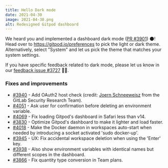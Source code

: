 ```yaml
---
title: Hello Dark mode
date: 2021-04-30
image: 2021-04-30.png
alt: Redesigned Gitpod dashboard
---
```


<script>
  import Contributors from "../../components/changelog/contributors.svelte";
</script>

We heard you and implemented a dashboard dark mode ([PR #3901](https://github.com/gitpod-io/gitpod/pull/3901)) 🌑! Head over to https://gitpod.io/preferences to pick the light or dark theme. Alternatively, select "System" and let us pick the theme that matches your system settings.

If you have specific feedback related to dark mode, please let us know in our [feedback issue #3727](https://github.com/gitpod-io/gitpod/issues/4100) 🙏🏻.

### Fixes and improvements

- [#3940](https://github.com/gitpod-io/gitpod/pull/3940) - Add OAuth2 host check (credit: [Joern Schneeweisz](https://gitlab.com/joernchen) from the GitLab Security Research Team).
- [#4051](https://github.com/gitpod-io/gitpod/pull/4051) - Ask user for confirmation before deleting an environment variable.
- [#4069](https://github.com/gitpod-io/gitpod/pull/4069) - Fix loading Gitpod's dashboard in Safari less than v14.
- [#3830](https://github.com/gitpod-io/gitpod/pull/3830) - Optimize Gitpod's dashboard to make it lighter and load faster.
- [#4018](https://github.com/gitpod-io/gitpod/pull/4018) - Make the Docker daemon in workspaces auto-start when needed by introducing a socket activated 'sudo docker-up'.
- [#3945](https://github.com/gitpod-io/gitpod/pull/3945) - UX: Fix accidental workspace deletion when using the 'Enter' key.
- [#3938](https://github.com/gitpod-io/gitpod/pull/3938) - Also show environment variables with identical names but different scopes in the dashboard.
- [#3866](https://github.com/gitpod-io/gitpod/pull/3866) - Fix quantity type conversion in Team plans.

<p><Contributors usernames="jankeromnes,meysholdt,gtsiolis,svenefftinge,filiptronicek,akosyakov,aledbf,Divlo,AlexTugarev,csweichel,apolopena" /></p>
